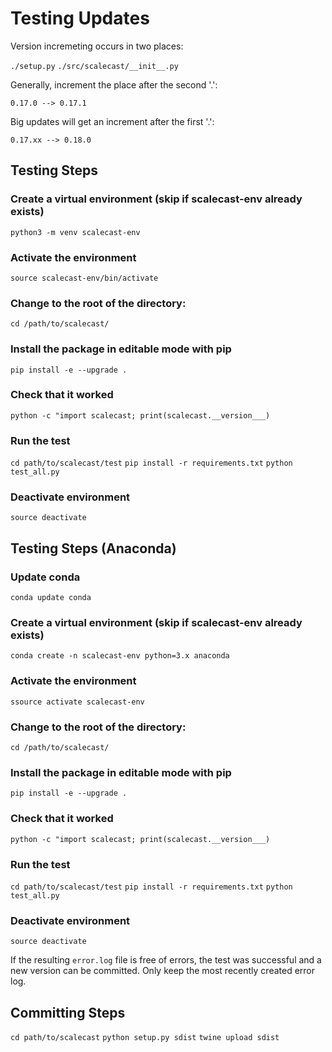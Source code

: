 # Testing Updates

Version incremeting occurs in two places:

`./setup.py`
`./src/scalecast/__init__.py`

Generally, increment the place after the second '.':

`0.17.0 --> 0.17.1`

Big updates will get an increment after the first '.':

`0.17.xx --> 0.18.0`

## Testing Steps

### Create a virtual environment (skip if scalecast-env already exists)
`python3 -m venv scalecast-env`

### Activate the environment
`source scalecast-env/bin/activate`

### Change to the root of the directory:
`cd /path/to/scalecast/`

### Install the package in editable mode with pip
`pip install -e --upgrade .`

### Check that it worked
`python -c "import scalecast; print(scalecast.__version___)`

### Run the test
`cd path/to/scalecast/test`
`pip install -r requirements.txt`
`python test_all.py`

### Deactivate environment
`source deactivate`

## Testing Steps (Anaconda)

### Update conda
`conda update conda`

### Create a virtual environment (skip if scalecast-env already exists)
`conda create -n scalecast-env python=3.x anaconda`

### Activate the environment
`ssource activate scalecast-env`

### Change to the root of the directory:
`cd /path/to/scalecast/`

### Install the package in editable mode with pip
`pip install -e --upgrade .`

### Check that it worked
`python -c "import scalecast; print(scalecast.__version___)`

### Run the test
`cd path/to/scalecast/test`
`pip install -r requirements.txt`
`python test_all.py`

### Deactivate environment
`source deactivate`

If the resulting `error.log` file is free of errors, the test was successful and a new version can be committed. Only keep the most recently created error log.

## Committing Steps
`cd path/to/scalecast`
`python setup.py sdist`
`twine upload sdist`
